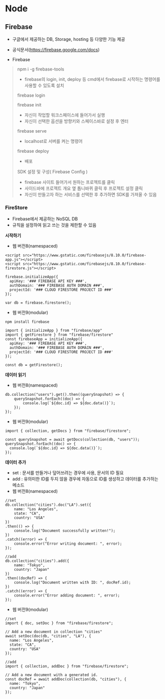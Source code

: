 # Node

## Firebase
- 구글에서 제공하는 DB, Storage, hosting 등 다양한 기능 제공
- 공식문서(https://firebase.google.com/docs)

- Firebase
> npm i -g firebase-tools
> - firebase의 login, init, deploy 등 cmd에서 firebase로 시작하는 명령어를 사용할 수 있도록 설치
>
> firebase login
>
> firebase init 
> - 자신이 작업할 워크스페이스에 들어가서 실행
> - 자신이 선택한 옵션을 방향키와 스페이스바로 설정 후 엔터
>
> firebase serve
> - localhost로 서버를 켜는 명령어
>
> firebase deploy
> - 배포
>
> SDK 설정 및 구성( Firebase Config )
> - firebase 사이트 들어가서 원하는 프로젝트를 클릭
> - 사이드바에 프로젝트 개요 옆 톱니바퀴 클릭 후 프로젝트 설정 클릭
> - 자신이 만들고자 하는 서비스를 선택한 후 추가하면 SDK를 가져올 수 있음

### FireStore
- Firebase에서 제공하는 NoSQL DB
- 규칙을 설정하여 읽고 쓰는 것을 제한할 수 있음

**시작하기**
- 웹 버전8(namespaced)
```
<script src="https://www.gstatic.com/firebasejs/8.10.0/firebase-app.js"></script>
<script src="https://www.gstatic.com/firebasejs/8.10.0/firebase-firestore.js"></script>

firebase.initializeApp({
  apiKey: '### FIREBASE API KEY ###',
  authDomain: '### FIREBASE AUTH DOMAIN ###',
  projectId: '### CLOUD FIRESTORE PROJECT ID ###'
});

var db = firebase.firestore();
```

- 웹 버전9(modular)
```
npm install firebase

import { initializeApp } from "firebase/app"
import { getFirestore } from "firebase/firestore"
const firebaseApp = initializeApp({
  apiKey: '### FIREBASE API KEY ###',
  authDomain: '### FIREBASE AUTH DOMAIN ###',
  projectId: '### CLOUD FIRESTORE PROJECT ID ###'
});

const db = getFirestore();
```

**데이터 읽기**
- 웹 버전8(namespaced)
```
db.collection("users").get().then((querySnapshot) => {
    querySnapshot.forEach((doc) => {
        console.log(`${doc.id} => ${doc.data()}`);
    });
});
```

- 웹 버전9(modular)
```
import { collection, getDocs } from "firebase/firestore";

const querySnapshot = await getDocs(collection(db, "users"));
querySnapshot.forEach((doc) => {
  console.log(`${doc.id} => ${doc.data()}`);
});
```

**데이터 추가**
- set : 문서를 만들거나 덮어쓰려는 경우에 사용, 문서의 ID 필요
- add : 유의미한 ID를 두지 않을 경우에 자동으로 ID를 생성하고 데이터를 추가하는 메소드
- 웹 버전8(namespaced)
```
//set
db.collection("cities").doc("LA").set({
    name: "Los Angeles",
    state: "CA",
    country: "USA"
})
.then(() => {
    console.log("Document successfully written!");
})
.catch((error) => {
    console.error("Error writing document: ", error);
});

//add
db.collection("cities").add({
    name: "Tokyo",
    country: "Japan"
})
.then((docRef) => {
    console.log("Document written with ID: ", docRef.id);
})
.catch((error) => {
    console.error("Error adding document: ", error);
});
```

- 웹 버전9(modular)
```
//set
import { doc, setDoc } from "firebase/firestore";

// Add a new document in collection "cities"
await setDoc(doc(db, "cities", "LA"), {
  name: "Los Angeles",
  state: "CA",
  country: "USA"
});

//add
import { collection, addDoc } from "firebase/firestore";

// Add a new document with a generated id.
const docRef = await addDoc(collection(db, "cities"), {
  name: "Tokyo",
  country: "Japan"
});
```